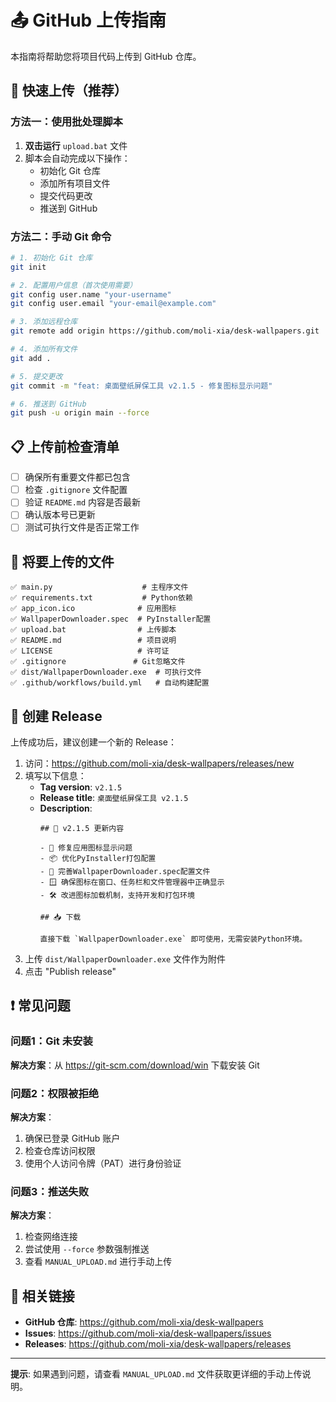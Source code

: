 # 📤 GitHub 上传指南

本指南将帮助您将项目代码上传到 GitHub 仓库。

## 🚀 快速上传（推荐）

### 方法一：使用批处理脚本

1. **双击运行** `upload.bat` 文件
2. 脚本会自动完成以下操作：
   - 初始化 Git 仓库
   - 添加所有项目文件
   - 提交代码更改
   - 推送到 GitHub

### 方法二：手动 Git 命令

```bash
# 1. 初始化 Git 仓库
git init

# 2. 配置用户信息（首次使用需要）
git config user.name "your-username"
git config user.email "your-email@example.com"

# 3. 添加远程仓库
git remote add origin https://github.com/moli-xia/desk-wallpapers.git

# 4. 添加所有文件
git add .

# 5. 提交更改
git commit -m "feat: 桌面壁纸屏保工具 v2.1.5 - 修复图标显示问题"

# 6. 推送到 GitHub
git push -u origin main --force
```

## 📋 上传前检查清单

- [ ] 确保所有重要文件都已包含
- [ ] 检查 `.gitignore` 文件配置
- [ ] 验证 `README.md` 内容是否最新
- [ ] 确认版本号已更新
- [ ] 测试可执行文件是否正常工作

## 📁 将要上传的文件

```
✅ main.py                    # 主程序文件
✅ requirements.txt           # Python依赖
✅ app_icon.ico              # 应用图标
✅ WallpaperDownloader.spec  # PyInstaller配置
✅ upload.bat                # 上传脚本
✅ README.md                 # 项目说明
✅ LICENSE                   # 许可证
✅ .gitignore               # Git忽略文件
✅ dist/WallpaperDownloader.exe  # 可执行文件
✅ .github/workflows/build.yml   # 自动构建配置
```

## 🎯 创建 Release

上传成功后，建议创建一个新的 Release：

1. 访问：https://github.com/moli-xia/desk-wallpapers/releases/new
2. 填写以下信息：
   - **Tag version**: `v2.1.5`
   - **Release title**: `桌面壁纸屏保工具 v2.1.5`
   - **Description**: 
     ```
     ## 🎨 v2.1.5 更新内容
     
     - 🎨 修复应用图标显示问题
     - 📦 优化PyInstaller打包配置
     - 🔧 完善WallpaperDownloader.spec配置文件
     - 🪟 确保图标在窗口、任务栏和文件管理器中正确显示
     - 🛠️ 改进图标加载机制，支持开发和打包环境
     
     ## 📥 下载
     
     直接下载 `WallpaperDownloader.exe` 即可使用，无需安装Python环境。
     ```
3. 上传 `dist/WallpaperDownloader.exe` 文件作为附件
4. 点击 "Publish release"

## ❗ 常见问题

### 问题1：Git 未安装
**解决方案**：从 https://git-scm.com/download/win 下载安装 Git

### 问题2：权限被拒绝
**解决方案**：
1. 确保已登录 GitHub 账户
2. 检查仓库访问权限
3. 使用个人访问令牌（PAT）进行身份验证

### 问题3：推送失败
**解决方案**：
1. 检查网络连接
2. 尝试使用 `--force` 参数强制推送
3. 查看 `MANUAL_UPLOAD.md` 进行手动上传

## 🔗 相关链接

- **GitHub 仓库**: https://github.com/moli-xia/desk-wallpapers
- **Issues**: https://github.com/moli-xia/desk-wallpapers/issues
- **Releases**: https://github.com/moli-xia/desk-wallpapers/releases

---

**提示**: 如果遇到问题，请查看 `MANUAL_UPLOAD.md` 文件获取更详细的手动上传说明。